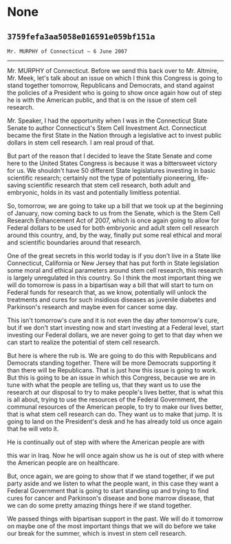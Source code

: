 # None
## `3759fefa3aa5058e016591e059bf151a`
`Mr. MURPHY of Connecticut — 6 June 2007`

---


Mr. MURPHY of Connecticut. Before we send this back over to Mr. 
Altmire, Mr. Meek, let's talk about an issue on which I think this 
Congress is going to stand together tomorrow, Republicans and 
Democrats, and stand against the policies of a President who is going 
to show once again how out of step he is with the American public, and 
that is on the issue of stem cell research.

Mr. Speaker, I had the opportunity when I was in the Connecticut 
State Senate to author Connecticut's Stem Cell Investment Act. 
Connecticut became the first State in the Nation through a legislative 
act to invest public dollars in stem cell research. I am real proud of 
that.

But part of the reason that I decided to leave the State Senate and 
come here to the United States Congress is because it was a bittersweet 
victory for us. We shouldn't have 50 different State legislatures 
investing in basic scientific research; certainly not the type of 
potentially pioneering, life-saving scientific research that stem cell 
research, both adult and embryonic, holds in its vast and potentially 
limitless potential.

So, tomorrow, we are going to take up a bill that we took up at the 
beginning of January, now coming back to us from the Senate, which is 
the Stem Cell Research Enhancement Act of 2007, which is once again 
going to allow for Federal dollars to be used for both embryonic and 
adult stem cell research around this country, and, by the way, finally 
put some real ethical and moral and scientific boundaries around that 
research.

One of the great secrets in this world today is if you don't live in 
a State like Connecticut, California or New Jersey that has put forth 
in State legislation some moral and ethical parameters around stem cell 
research, this research is largely unregulated in this country. So I 
think the most important thing we will do tomorrow is pass in a 
bipartisan way a bill that will start to turn on Federal funds for 
research that, as we know, potentially will unlock the treatments and 
cures for such insidious diseases as juvenile diabetes and Parkinson's 
research and maybe even for cancer some day.

This isn't tomorrow's cure and it is not even the day after 
tomorrow's cure, but if we don't start investing now and start 
investing at a Federal level, start investing our Federal dollars, we 
are never going to get to that day when we can start to realize the 
potential of stem cell research.

But here is where the rub is. We are going to do this with 
Republicans and Democrats standing together. There will be more 
Democrats supporting it than there will be Republicans. That is just 
how this issue is going to work. But this is going to be an issue in 
which this Congress, because we are in tune with what the people are 
telling us, that they want us to use the research at our disposal to 
try to make people's lives better, that is what this is all about, 
trying to use the resources of the Federal Government, the communal 
resources of the American people, to try to make our lives better, that 
is what stem cell research can do. They want us to make that jump. It 
is going to land on the President's desk and he has already told us 
once again that he will veto it.

He is continually out of step with where the American people are with


this war in Iraq. Now he will once again show us he is out of step with 
where the American people are on healthcare.

But, once again, we are going to show that if we stand together, if 
we put party aside and we listen to what the people want, in this case 
they want a Federal Government that is going to start standing up and 
trying to find cures for cancer and Parkinson's disease and bone marrow 
disease, that we can do some pretty amazing things here if we stand 
together.

We passed things with bipartisan support in the past. We will do it 
tomorrow on maybe one of the most important things that we will do 
before we take our break for the summer, which is invest in stem cell 
research.

